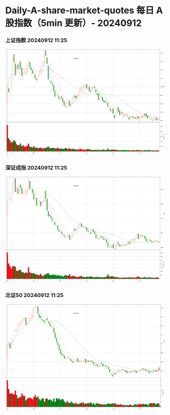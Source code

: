 
# Daily-A-share-market-quotes 每日 A 股指数（5min 更新）- 20240912

### 上证指数 20240912 11:25
![](./fig/2024/9/20240912-sh000001.png)

### 深证成指 20240912 11:25
![](./fig/2024/9/20240912-sz399001.png)

### 北证50 20240912 11:25
![](./fig/2024/9/20240912-bj899050.png)
